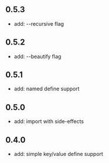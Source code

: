 ## 0.5.3

* add: --recursive flag

## 0.5.2

* add: --beautify flag

## 0.5.1

* add: named define support

## 0.5.0

* add: import with side-effects

## 0.4.0

* add: simple key/value define support